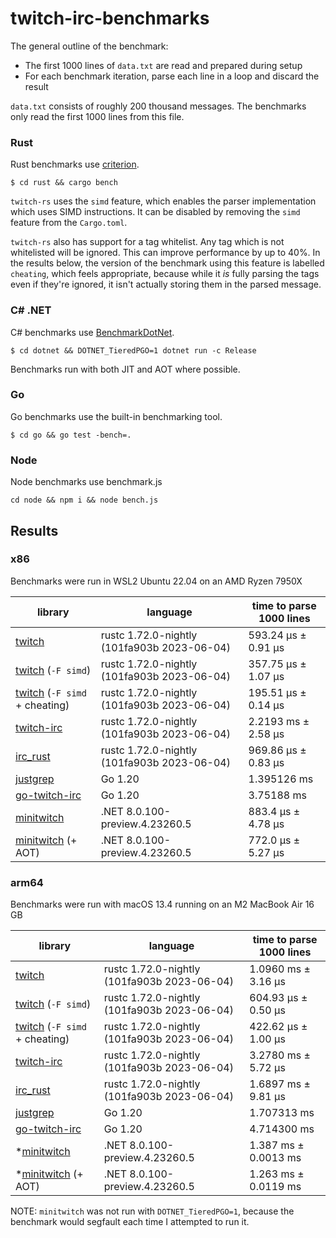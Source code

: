 # twitch-irc-benchmarks

The general outline of the benchmark:
- The first 1000 lines of `data.txt` are read and prepared during setup
- For each benchmark iteration, parse each line in a loop and discard the result

`data.txt` consists of roughly 200 thousand messages. The benchmarks only read the first 1000 lines from this file.

### Rust

Rust benchmarks use [criterion](https://github.com/bheisler/criterion.rs).

```
$ cd rust && cargo bench
```

`twitch-rs` uses the `simd` feature, which enables the parser implementation which uses SIMD instructions.
It can be disabled by removing the `simd` feature from the `Cargo.toml`.

`twitch-rs` also has support for a tag whitelist. Any tag which is not whitelisted will be ignored.
This can improve performance by up to 40%. In the results below, the version of the benchmark using
this feature is labelled `cheating`, which feels appropriate, because while it *is* fully parsing the tags
even if they're ignored, it isn't actually storing them in the parsed message.

### C# .NET

C# benchmarks use [BenchmarkDotNet](https://github.com/dotnet/BenchmarkDotNet).

```
$ cd dotnet && DOTNET_TieredPGO=1 dotnet run -c Release
```

Benchmarks run with both JIT and AOT where possible.

### Go

Go benchmarks use the built-in benchmarking tool.

```
$ cd go && go test -bench=.
```

### Node

Node benchmarks use benchmark.js
```
cd node && npm i && node bench.js
```

## Results

### x86

Benchmarks were run in WSL2 Ubuntu 22.04 on an AMD Ryzen 7950X

| library                                                                                                               | language                                    | time to parse 1000 lines |
| --------------------------------------------------------------------------------------------------------------------- | ------------------------------------------- | ------------------------ |
| [twitch](https://github.com/jprochazk/twitch-rs/tree/3f04961e70a2a4838af535540bb5cbb7b4319e44)                        | rustc 1.72.0-nightly (101fa903b 2023-06-04) | 593.24 µs ± 0.91 µs      |
| [twitch](https://github.com/jprochazk/twitch-rs/tree/3f04961e70a2a4838af535540bb5cbb7b4319e44) (`-F simd`)            | rustc 1.72.0-nightly (101fa903b 2023-06-04) | 357.75 µs ± 1.07 µs      |
| [twitch](https://github.com/jprochazk/twitch-rs/tree/3f04961e70a2a4838af535540bb5cbb7b4319e44) (`-F simd` + cheating) | rustc 1.72.0-nightly (101fa903b 2023-06-04) | 195.51 µs ± 0.14 µs      |
| [twitch-irc](https://github.com/robotty/twitch-irc-rs/tree/v5.0.0)                                                    | rustc 1.72.0-nightly (101fa903b 2023-06-04) | 2.2193 ms ± 2.58 µs      |
| [irc_rust](https://github.com/MoBlaa/irc_rust/tree/4ae66fb3176b1d46cec6764f1a76aa6e9673d08b)                          | rustc 1.72.0-nightly (101fa903b 2023-06-04) | 969.86 µs ± 0.83 µs      |
| [justgrep](https://github.com/Mm2PL/justgrep/tree/v0.0.6)                                                             | Go 1.20                                     | 1.395126 ms              |
| [go-twitch-irc](https://github.com/jprochazk/go-twitch-irc/tree/v4.2.0)                                               | Go 1.20                                     | 3.75188 ms               |
| [minitwitch](https://github.com/jprochazk/minitwitch-bench/tree/a5d2c7b7f5717ff00e6a2f29fd1c0099ff02a59d)             | .NET 8.0.100-preview.4.23260.5              | 883.4 µs ± 4.78 µs       |
| [minitwitch](https://github.com/jprochazk/minitwitch-bench/tree/a5d2c7b7f5717ff00e6a2f29fd1c0099ff02a59d) (+ AOT)     | .NET 8.0.100-preview.4.23260.5              | 772.0 µs ± 5.27 µs       |

### arm64

Benchmarks were run with macOS 13.4 running on an M2 MacBook Air 16 GB

| library                                                                                                               | language                                    | time to parse 1000 lines |
| --------------------------------------------------------------------------------------------------------------------- | ------------------------------------------- | ------------------------ |
| [twitch](https://github.com/jprochazk/twitch-rs/tree/3f04961e70a2a4838af535540bb5cbb7b4319e44)                        | rustc 1.72.0-nightly (101fa903b 2023-06-04) | 1.0960 ms ± 3.16 µs      |
| [twitch](https://github.com/jprochazk/twitch-rs/tree/3f04961e70a2a4838af535540bb5cbb7b4319e44) (`-F simd`)            | rustc 1.72.0-nightly (101fa903b 2023-06-04) | 604.93 µs ± 0.50 µs      |
| [twitch](https://github.com/jprochazk/twitch-rs/tree/3f04961e70a2a4838af535540bb5cbb7b4319e44) (`-F simd` + cheating) | rustc 1.72.0-nightly (101fa903b 2023-06-04) | 422.62 µs ± 1.00 µs      |
| [twitch-irc](https://github.com/robotty/twitch-irc-rs/tree/v5.0.0)                                                    | rustc 1.72.0-nightly (101fa903b 2023-06-04) | 3.2780 ms ± 5.72 µs      |
| [irc_rust](https://github.com/MoBlaa/irc_rust/tree/4ae66fb3176b1d46cec6764f1a76aa6e9673d08b)                          | rustc 1.72.0-nightly (101fa903b 2023-06-04) | 1.6897 ms ± 9.81 µs      |
| [justgrep](https://github.com/Mm2PL/justgrep/tree/v0.0.6)                                                             | Go 1.20                                     | 1.707313 ms              |
| [go-twitch-irc](https://github.com/jprochazk/go-twitch-irc/tree/v4.2.0)                                               | Go 1.20                                     | 4.714300 ms              |
| *[minitwitch](https://github.com/jprochazk/minitwitch-bench/tree/a5d2c7b7f5717ff00e6a2f29fd1c0099ff02a59d)            | .NET 8.0.100-preview.4.23260.5              | 1.387 ms ± 0.0013 ms     |
| *[minitwitch](https://github.com/jprochazk/minitwitch-bench/tree/a5d2c7b7f5717ff00e6a2f29fd1c0099ff02a59d) (+ AOT)    | .NET 8.0.100-preview.4.23260.5              | 1.263 ms ± 0.0119 ms     |

NOTE: `minitwitch` was not run with `DOTNET_TieredPGO=1`, because the benchmark would segfault each time I attempted to run it.
